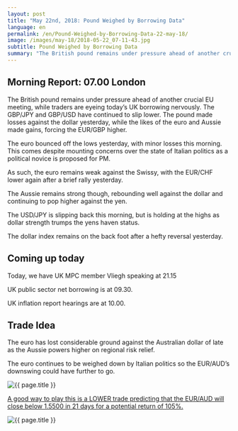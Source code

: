 ```yaml
---
layout: post
title: "May 22nd, 2018: Pound Weighed by Borrowing Data"
language: en
permalink: /en/Pound-Weighed-by-Borrowing-Data-22-may-18/
image: /images/may-18/2018-05-22_07-11-43.jpg
subtitle: Pound Weighed by Borrowing Data
summary: "The British pound remains under pressure ahead of another crucial EU meeting, while traders are eyeing today’s UK borrowing nervously. The GBP/JPY and GBP/USD have continued to slip lower. The pound made losses against the dollar yesterday, while the likes of the euro and Aussie made gains, forcing the EUR/GBP higher"
---
```

## Morning Report: 07.00 London

The British pound remains under pressure ahead of another crucial EU meeting, while traders are eyeing today’s UK borrowing nervously. The GBP/JPY and GBP/USD have continued to slip lower. The pound made losses against the dollar yesterday, while the likes of the euro and Aussie made gains, forcing the EUR/GBP higher. 

The euro bounced off the lows yesterday, with minor losses this morning. This comes despite mounting concerns over the state of Italian politics as a political novice is proposed for PM. 

As such, the euro remains weak against the Swissy, with the EUR/CHF lower again after a brief rally yesterday. 

The Aussie remains strong though, rebounding well against the dollar and continuing to pop higher against the yen. 

The USD/JPY is slipping back this morning, but is holding at the highs as dollar strength trumps the yens haven status. 

The dollar index remains on the back foot after a hefty reversal yesterday. 

## Coming up today

Today, we have UK MPC member Vliegh speaking at 21.15

UK public sector net borrowing is at 09.30. 

UK inflation report hearings are at 10.00. 

## Trade Idea

The euro has lost considerable ground against the Australian dollar of late as the Aussie powers higher on regional risk relief. 

The euro continues to be weighed down by Italian politics so the EUR/AUD’s downswing could have further to go.

<img class="post-image" src="{{ site.url }}/images/may-18/2018-05-22_07-11-43.jpg" alt="{{ page.title }}" title="{{ page.title }}">

<a href="%LINK%%?currency=GBP&market=forex&underlying=frxEURAUD&formname=higherlower&duration_amount=21&duration_units=d&expiry_type=duration&amount=10&amount_type=payout&barrier=1.5500" target="_blank" rel="noopener noreferrer nofollow">A good way to play this is a LOWER trade predicting that the EUR/AUD will close below 1.5500 in 21 days for a potential return of 105%.</a>

<img class="post-image" src="{{ site.url }}/images/may-18/2018-05-22_07-15-33.jpg" alt="{{ page.title }}" title="{{ page.title }}">
